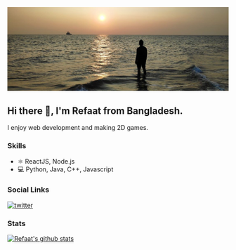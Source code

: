 ![](https://github.com/refaat31/refaat31/blob/main/StMartins_final.jpg)

##  Hi there 👋, I'm Refaat from Bangladesh. 
I enjoy web development and making 2D games.




### Skills
* ⚛️ ReactJS, Node.js
* 💻 Python, Java, C++, Javascript




### Social Links
[<img src='https://cdn.jsdelivr.net/npm/simple-icons@3.0.1/icons/twitter.svg' alt='twitter' height='40'>](https://twitter.com/refaat_stark)  




### Stats
[![Refaat's github stats](https://github-readme-stats.vercel.app/api?username=refaat31)](https://github.com/anuraghazra/github-readme-stats)
